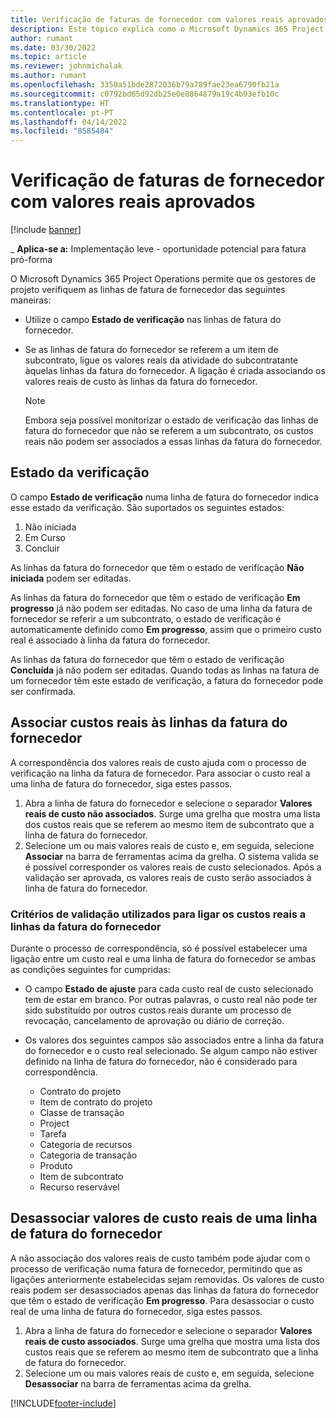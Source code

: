 ```yaml
---
title: Verificação de faturas de fornecedor com valores reais aprovados
description: Este tópico explica como o Microsoft Dynamics 365 Project Operations permite que os gestores de projeto verifiquem as faturas dos fornecedores com os valores reais que foram aprovados como contratantes durante o trabalho e tempo registados, bem como as despesas e materiais que foram utilizados pelos membros da equipa do projeto.
author: rumant
ms.date: 03/30/2022
ms.topic: article
ms.reviewer: johnmichalak
ms.author: rumant
ms.openlocfilehash: 3350a51bde2872036b79a789fae23ea6790fb21a
ms.sourcegitcommit: c0792bd65d92db25e0e8864879a19c4b93efb10c
ms.translationtype: HT
ms.contentlocale: pt-PT
ms.lasthandoff: 04/14/2022
ms.locfileid: "8585484"
---
```

# <a name="verification-of-vendor-invoices-with-approved-actuals"></a>Verificação de faturas de fornecedor com valores reais aprovados

[!include [banner](../../includes/dataverse-preview.md)]

_ **Aplica-se a:** Implementação leve - oportunidade potencial para fatura pró-forma

O Microsoft Dynamics 365 Project Operations permite que os gestores de projeto verifiquem as linhas de fatura de fornecedor das seguintes maneiras:

- Utilize o campo **Estado de verificação** nas linhas de fatura do fornecedor.
- Se as linhas de fatura do fornecedor se referem a um item de subcontrato, ligue os valores reais da atividade do subcontratante àquelas linhas da fatura do fornecedor. A ligação é criada associando os valores reais de custo às linhas da fatura do fornecedor.

    > [!NOTE]
    > Embora seja possível monitorizar o estado de verificação das linhas de fatura do fornecedor que não se referem a um subcontrato, os custos reais não podem ser associados a essas linhas da fatura do fornecedor.

## <a name="verification-status"></a>Estado da verificação

O campo **Estado de verificação** numa linha de fatura do fornecedor indica esse estado da verificação. São suportados os seguintes estados:

1. Não iniciada
2. Em Curso
3. Concluir

As linhas da fatura do fornecedor que têm o estado de verificação **Não iniciada** podem ser editadas.

As linhas da fatura do fornecedor que têm o estado de verificação **Em progresso** já não podem ser editadas. No caso de uma linha da fatura de fornecedor se referir a um subcontrato, o estado de verificação é automaticamente definido como **Em progresso**, assim que o primeiro custo real é associado à linha da fatura do fornecedor.

As linhas da fatura do fornecedor que têm o estado de verificação **Concluída** já não podem ser editadas. Quando todas as linhas na fatura de um fornecedor têm este estado de verificação, a fatura do fornecedor pode ser confirmada.

## <a name="match-cost-actuals-to-vendor-invoice-lines"></a>Associar custos reais às linhas da fatura do fornecedor

A correspondência dos valores reais de custo ajuda com o processo de verificação na linha da fatura de fornecedor. Para associar o custo real a uma linha de fatura do fornecedor, siga estes passos.

1. Abra a linha de fatura do fornecedor e selecione o separador **Valores reais de custo não associados**. Surge uma grelha que mostra uma lista dos custos reais que se referem ao mesmo item de subcontrato que a linha de fatura do fornecedor.
2. Selecione um ou mais valores reais de custo e, em seguida, selecione **Associar** na barra de ferramentas acima da grelha. O sistema valida se é possível corresponder os valores reais de custo selecionados. Após a validação ser aprovada, os valores reais de custo serão associados à linha de fatura do fornecedor.

### <a name="validation-criteria-that-are-used-to-link-cost-actuals-to-vendor-invoice-lines"></a>Critérios de validação utilizados para ligar os custos reais a linhas da fatura do fornecedor

Durante o processo de correspondência, só é possível estabelecer uma ligação entre um custo real e uma linha de fatura do fornecedor se ambas as condições seguintes for cumpridas:

- O campo **Estado de ajuste** para cada custo real de custo selecionado tem de estar em branco. Por outras palavras, o custo real não pode ter sido substituído por outros custos reais durante um processo de revocação, cancelamento de aprovação ou diário de correção.
- Os valores dos seguintes campos são associados entre a linha da fatura do fornecedor e o custo real selecionado. Se algum campo não estiver definido na linha de fatura do fornecedor, não é considerado para correspondência.

    - Contrato do projeto
    - Item de contrato do projeto
    - Classe de transação
    - Project
    - Tarefa
    - Categoria de recursos
    - Categoria de transação
    - Produto
    - Item de subcontrato
    - Recurso reservável

## <a name="unmatch-cost-actuals-from-a-vendor-invoice-line"></a>Desassociar valores de custo reais de uma linha de fatura do fornecedor

A não associação dos valores reais de custo também pode ajudar com o processo de verificação numa fatura de fornecedor, permitindo que as ligações anteriormente estabelecidas sejam removidas. Os valores de custo reais podem ser desassociados apenas das linhas da fatura do fornecedor que têm o estado de verificação **Em progresso**. Para desassociar o custo real de uma linha de fatura do fornecedor, siga estes passos.

1. Abra a linha de fatura do fornecedor e selecione o separador **Valores reais de custo associados**. Surge uma grelha que mostra uma lista dos custos reais que se referem ao mesmo item de subcontrato que a linha de fatura do fornecedor.
2. Selecione um ou mais valores reais de custo e, em seguida, selecione **Desassociar** na barra de ferramentas acima da grelha.

[!INCLUDE[footer-include](../../includes/footer-banner.md)]
